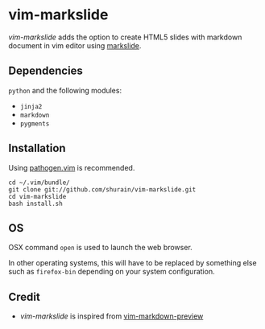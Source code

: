 vim-markslide
==============

_vim-markslide_ adds the option to create HTML5 slides with markdown document in vim editor using [markslide](https://github.com/shurain/markslide).

Dependencies
------------

`python` and the following modules:

- `jinja2`
- `markdown`
- `pygments`

Installation
------------

Using [pathogen.vim](https://github.com/tpope/vim-pathogen) is recommended.

    cd ~/.vim/bundle/
    git clone git://github.com/shurain/vim-markslide.git
    cd vim-markslide
    bash install.sh

OS
----

OSX command `open` is used to launch the web browser.

In other operating systems, this will have to be replaced by something else such as `firefox-bin` depending on your system configuration.

Credit
------
* _vim-markslide_ is inspired from [vim-markdown-preview](https://github.com/nelstrom/vim-markdown-preview)
